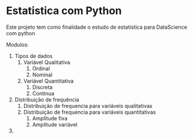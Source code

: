 # Estatistica com Python

Este projeto tem como finalidade o estudo de estatistica para DataScience com python

Modulos:
 1. Tipos de dados
    1. Variável Qualitativa
       1. Ordinal
       2. Nominal
    2. Variável Quantitativa
       1. Discreta
       2. Contínua
 2. Distribuição de frequência
    1. Distribuição de frequencia para variáveis qualitativas
    2. Distribuição de frequencia para variáveis quantitativas
       1. Amplitude fixa
       2. Amplitude variável
 3. 
